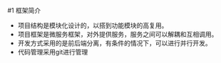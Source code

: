 #1 框架简介
* 项目结构是模块化设计的，以搭到功能模块的高复用。
* 项目框架是微服务框架，对外提供服务，服务之间可以解耦和互相调用。
* 开发方式采用的是前后端分离，有条件的情况下，可以进行并行开发。
* 代码管理采用git进行管理